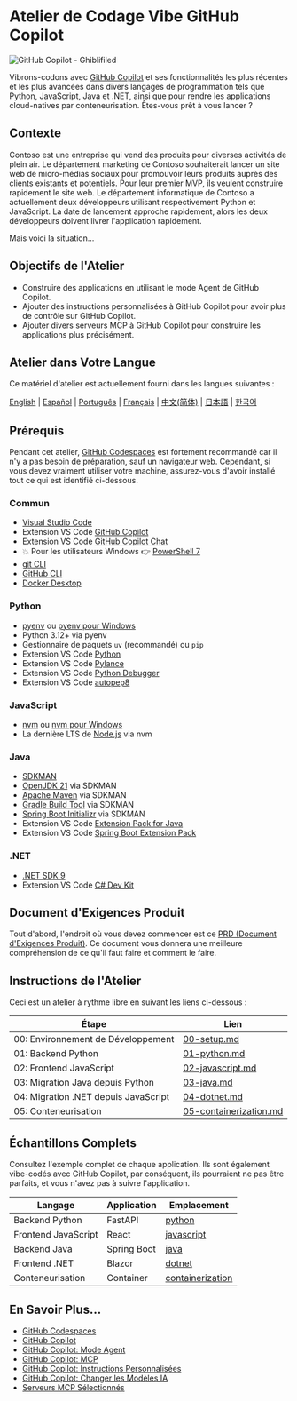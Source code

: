 # Atelier de Codage Vibe GitHub Copilot

![GitHub Copilot - Ghiblifiled](../../images/ghcp.jpg)

Vibrons-codons avec [GitHub Copilot](https://docs.github.com/copilot/about-github-copilot/what-is-github-copilot) et ses fonctionnalités les plus récentes et les plus avancées dans divers langages de programmation tels que Python, JavaScript, Java et .NET, ainsi que pour rendre les applications cloud-natives par conteneurisation. Êtes-vous prêt à vous lancer ?

## Contexte

Contoso est une entreprise qui vend des produits pour diverses activités de plein air. Le département marketing de Contoso souhaiterait lancer un site web de micro-médias sociaux pour promouvoir leurs produits auprès des clients existants et potentiels. Pour leur premier MVP, ils veulent construire rapidement le site web. Le département informatique de Contoso a actuellement deux développeurs utilisant respectivement Python et JavaScript. La date de lancement approche rapidement, alors les deux développeurs doivent livrer l'application rapidement.

Mais voici la situation...

## Objectifs de l'Atelier

- Construire des applications en utilisant le mode Agent de GitHub Copilot.
- Ajouter des instructions personnalisées à GitHub Copilot pour avoir plus de contrôle sur GitHub Copilot.
- Ajouter divers serveurs MCP à GitHub Copilot pour construire les applications plus précisément.

## Atelier dans Votre Langue

Ce matériel d'atelier est actuellement fourni dans les langues suivantes :

[English](../../README.md) | [Español](../es-es/) | [Português](../pt-br/) | [Français](./README.md) | [中文(简体)](../zh-cn/) | [日本語](../ja-jp/) | [한국어](../ko-kr/)

## Prérequis

Pendant cet atelier, [GitHub Codespaces](https://docs.github.com/en/codespaces/about-codespaces/what-are-codespaces) est fortement recommandé car il n'y a pas besoin de préparation, sauf un navigateur web. Cependant, si vous devez vraiment utiliser votre machine, assurez-vous d'avoir installé tout ce qui est identifié ci-dessous.

### Commun

- [Visual Studio Code](https://code.visualstudio.com/)
- Extension VS Code [GitHub Copilot](https://marketplace.visualstudio.com/items?itemName=GitHub.copilot)
- Extension VS Code [GitHub Copilot Chat](https://marketplace.visualstudio.com/items?itemName=GitHub.copilot-chat)
- 💥 Pour les utilisateurs Windows 👉 [PowerShell 7](https://learn.microsoft.com/powershell/scripting/install/installing-powershell)
- [git CLI](https://git-scm.com/downloads)
- [GitHub CLI](https://cli.github.com/)
- [Docker Desktop](https://docs.docker.com/get-started/introduction/get-docker-desktop/)

### Python

- [pyenv](https://github.com/pyenv/pyenv) ou [pyenv pour Windows](https://github.com/pyenv-win/pyenv-win)
- Python 3.12+ via pyenv
- Gestionnaire de paquets `uv` (recommandé) ou `pip`
- Extension VS Code [Python](https://marketplace.visualstudio.com/items/?itemName=ms-python.python)
- Extension VS Code [Pylance](https://marketplace.visualstudio.com/items/?itemName=ms-python.vscode-pylance)
- Extension VS Code [Python Debugger](https://marketplace.visualstudio.com/items/?itemName=ms-python.debugpy)
- Extension VS Code [autopep8](https://marketplace.visualstudio.com/items/?itemName=ms-python.autopep8)

### JavaScript

- [nvm](https://github.com/nvm-sh/nvm) ou [nvm pour Windows](https://github.com/coreybutler/nvm-windows)
- La dernière LTS de [Node.js](https://nodejs.org/) via nvm

### Java

- [SDKMAN](https://sdkman.io/)
- [OpenJDK 21](https://learn.microsoft.com/java/openjdk/download) via SDKMAN
- [Apache Maven](https://maven.apache.org/download.cgi) via SDKMAN
- [Gradle Build Tool](https://docs.gradle.org/current/userguide/installation.html) via SDKMAN
- [Spring Boot Initializr](https://docs.spring.io/spring-boot/cli/installation.html) via SDKMAN
- Extension VS Code [Extension Pack for Java](https://marketplace.visualstudio.com/items/?itemName=vscjava.vscode-java-pack)
- Extension VS Code [Spring Boot Extension Pack](https://marketplace.visualstudio.com/items/?itemName=vmware.vscode-boot-dev-pack)

### .NET

- [.NET SDK 9](https://dotnet.microsoft.com/download/dotnet/9.0)
- Extension VS Code [C# Dev Kit](https://marketplace.visualstudio.com/items/?itemName=ms-dotnettools.csdevkit)

## Document d'Exigences Produit

Tout d'abord, l'endroit où vous devez commencer est ce [PRD (Document d'Exigences Produit)](./product-requirements.md). Ce document vous donnera une meilleure compréhension de ce qu'il faut faire et comment le faire.

## Instructions de l'Atelier

Ceci est un atelier à rythme libre en suivant les liens ci-dessous :

| Étape                                  | Lien                                                    |
|----------------------------------------|---------------------------------------------------------|
| 00: Environnement de Développement     | [00-setup.md](./docs/00-setup.md)                      |
| 01: Backend Python                     | [01-python.md](./docs/01-python.md)                    |
| 02: Frontend JavaScript                | [02-javascript.md](./docs/02-javascript.md)            |
| 03: Migration Java depuis Python      | [03-java.md](./docs/03-java.md)                        |
| 04: Migration .NET depuis JavaScript  | [04-dotnet.md](./docs/04-dotnet.md)                    |
| 05: Conteneurisation                   | [05-containerization.md](./docs/05-containerization.md)|

## Échantillons Complets

Consultez l'exemple complet de chaque application. Ils sont également vibe-codés avec GitHub Copilot, par conséquent, ils pourraient ne pas être parfaits, et vous n'avez pas à suivre l'application.

| Langage              | Application | Emplacement                          |
|----------------------|-------------|--------------------------------------|
| Backend Python       | FastAPI     | [python](./complete/python/)         |
| Frontend JavaScript  | React       | [javascript](./complete/javascript/) |
| Backend Java         | Spring Boot | [java](./complete/java/)             |
| Frontend .NET        | Blazor      | [dotnet](./complete/dotnet/)         |
| Conteneurisation     | Container   | [containerization](./complete/)      |

## En Savoir Plus...

- [GitHub Codespaces](https://docs.github.com/en/codespaces/about-codespaces/what-are-codespaces)
- [GitHub Copilot](https://docs.github.com/en/copilot/about-github-copilot/what-is-github-copilot)
- [GitHub Copilot: Mode Agent](https://code.visualstudio.com/blogs/2025/04/07/agentMode)
- [GitHub Copilot: MCP](https://code.visualstudio.com/blogs/2025/05/12/agent-mode-meets-mcp)
- [GitHub Copilot: Instructions Personnalisées](https://code.visualstudio.com/docs/copilot/copilot-customization)
- [GitHub Copilot: Changer les Modèles IA](https://docs.github.com/en/copilot/using-github-copilot/ai-models/changing-the-ai-model-for-copilot-chat?tool=vscode)
- [Serveurs MCP Sélectionnés](https://github.com/modelcontextprotocol/servers)